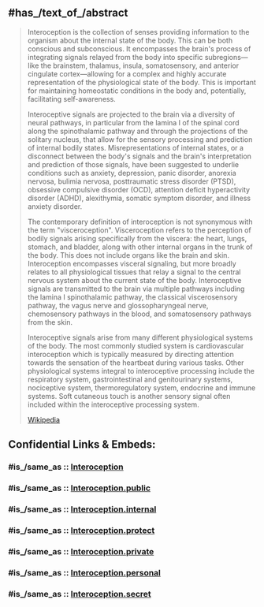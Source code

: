 ## #has_/text_of_/abstract 

> Interoception is the collection of senses providing information to the organism about the internal state of the body. This can be both conscious and subconscious. It encompasses the brain's process of integrating signals relayed from the body into specific subregions—like the brainstem, thalamus, insula, somatosensory, and anterior cingulate cortex—allowing for a complex and highly accurate representation of the physiological state of the body. This is important for maintaining homeostatic conditions in the body and, potentially, facilitating self-awareness.
>
> Interoceptive signals are projected to the brain via a diversity of neural pathways, in particular from the lamina I of the spinal cord along the spinothalamic pathway and through the projections of the solitary nucleus, that allow for the sensory processing and prediction of internal bodily states. Misrepresentations of internal states, or a disconnect between the body's signals and the brain's interpretation and prediction of those signals, have been suggested to underlie conditions such as anxiety, depression, panic disorder, anorexia nervosa, bulimia nervosa, posttraumatic stress disorder (PTSD), obsessive compulsive disorder (OCD), attention deficit hyperactivity disorder (ADHD), alexithymia, somatic symptom disorder, and illness anxiety disorder.
>
> The contemporary definition of interoception is not synonymous with the term "visceroception". Visceroception refers to the perception of bodily signals arising specifically from the viscera: the heart, lungs, stomach, and bladder, along with other internal organs in the trunk of the body. This does not include organs like the brain and skin. Interoception encompasses visceral signaling, but more broadly relates to all physiological tissues that relay a signal to the central nervous system about the current state of the body. Interoceptive signals are transmitted to the brain via multiple pathways including the lamina I spinothalamic pathway, the classical viscerosensory pathway, the vagus nerve and glossopharyngeal nerve, chemosensory pathways in the blood, and somatosensory pathways from the skin.
>
> Interoceptive signals arise from many different physiological systems of the body. The most commonly studied system is cardiovascular interoception which is typically measured by directing attention towards the sensation of the heartbeat during various tasks. Other physiological systems integral to interoceptive processing include the respiratory system, gastrointestinal and genitourinary systems, nociceptive system, thermoregulatory system, endocrine and immune systems. Soft cutaneous touch is another sensory signal often included within the interoceptive processing system.
>
> [Wikipedia](https://en.wikipedia.org/wiki/Interoception) 


## Confidential Links & Embeds: 

### #is_/same_as :: [Interoception](/_Standards/bio/Medicine/Anatomy/Nervous_System/Sensory_System/Interoception.md) 

### #is_/same_as :: [Interoception.public](/_public/bio/Medicine/Anatomy/Nervous_System/Sensory_System/Interoception.public.md) 

### #is_/same_as :: [Interoception.internal](/_internal/bio/Medicine/Anatomy/Nervous_System/Sensory_System/Interoception.internal.md) 

### #is_/same_as :: [Interoception.protect](/_protect/bio/Medicine/Anatomy/Nervous_System/Sensory_System/Interoception.protect.md) 

### #is_/same_as :: [Interoception.private](/_private/bio/Medicine/Anatomy/Nervous_System/Sensory_System/Interoception.private.md) 

### #is_/same_as :: [Interoception.personal](/_personal/bio/Medicine/Anatomy/Nervous_System/Sensory_System/Interoception.personal.md) 

### #is_/same_as :: [Interoception.secret](/_secret/bio/Medicine/Anatomy/Nervous_System/Sensory_System/Interoception.secret.md)

